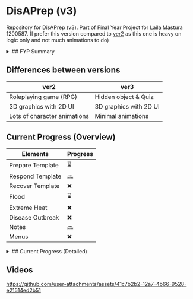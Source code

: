 # DisAPrep (v3)

Repository for DisAPrep (v3). 
Part of Final Year Project for Laila Mastura 1200587.
(I prefer this version compared to [ver2](https://github.com/c-lmaz/DisAPrep-ver2) as this one is heavy on logic only and not much animations to do)

<details>
<summary>## FYP Summary</summary>

- An educational Android mobile game for disaster preparedness.
- Has a 'game' section and 'information' section.
- Includes 3 disasters:
  - Flood
  - Extreme Heat
  - Disease Outbreak
- Each disasters have 3 phases:
  - Prepare (Emergency kit preparation, Hazard mitigation, Property protection, Communication and evacuation plan)
  - Respond (Evacuation, Health and hygiene management, Rationing, First aid and medical assistance)
  - Recover (Damage assessment, Health recovery, Insurance claims, Future planning)
- Information section will include
  - Emergency numbers
  - Information sources
  - Emergency kit preparation
  - First aid
  - Communication plans
  - Evacuation plans
  - Flood
  - Extreme Heat
  - Disease outbreak

</details>

## Differences between versions
| ver2 | ver3 |
| ---- | ---- |
| Roleplaying game (RPG) | Hidden object & Quiz |
| 3D graphics with 2D UI | 3D graphics with 2D UI |
| Lots of character animations | Minimal animations |

## Current Progress (Overview)
| Elements | Progress |
| -------- | -------- |
| Prepare Template | ⌛ |
| Respond Template | 🔜 |
| Recover Template | ❌ |
| Flood | ⌛ |
| Extreme Heat | ❌ |
| Disease Outbreak | ❌ |
| Notes | 🔜 |
| Menus | ❌ |

<details>
<summary>## Current Progress (Detailed)</summary>
### Level Template
| Elements | Progress |
| -------- | -------- |
| HUD | ✔️ |
| Pause Menu | ⌛ |
| Exit Menu | ⌛ |
| Audio & Music | ❌ |
| Quests | ✔️ |

### Prepare Template - Flood
| Elements | Progress |
| -------- | -------- |
| Emergency Kit | ✔️ |
| Hazard Mitigation | ✔️ |
| Communication Plan | 🔜 |
| Evacuation Plan | 🔜 |
| Level logic | ⌛ |

</details>

## Videos

https://github.com/user-attachments/assets/41c7b2b2-12a7-4b66-9528-e21514ed2b51
